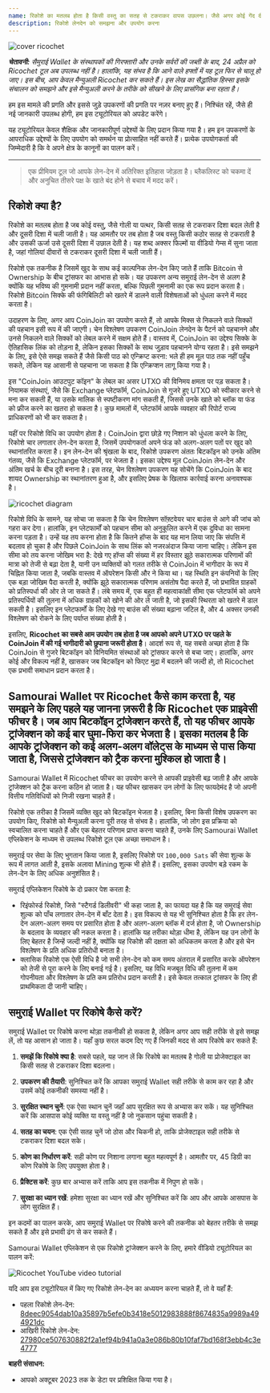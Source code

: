 ```yaml
---
name: रिकोशे का मतलब होता है किसी वस्तु का सतह से टकराकर वापस उछलना। जैसे अगर कोई गेंद दीवार से टकराकर वापस आ जाए, तो उसे रिकोशे कहते हैं।
description: रिकोशे लेनदेन को समझना और उपयोग करना
---
```

![cover ricochet](assets/cover.webp)

***चेतावनी:** सैमुराई Wallet के संस्थापकों की गिरफ्तारी और उनके सर्वरों की जब्ती के बाद, 24 अप्रैल को Ricochet टूल अब उपलब्ध नहीं है। हालांकि, यह संभव है कि आने वाले हफ्तों में यह टूल फिर से चालू हो जाए। इस बीच, आप केवल मैन्युअली Ricochet कर सकते हैं। इस लेख का सैद्धांतिक हिस्सा इसके संचालन को समझने और इसे मैन्युअली करने के तरीके को सीखने के लिए प्रासंगिक बना रहता है।*

हम इस मामले की प्रगति और इससे जुड़े उपकरणों की प्रगति पर नज़र बनाए हुए हैं। निश्चिंत रहें, जैसे ही नई जानकारी उपलब्ध होगी, हम इस ट्यूटोरियल को अपडेट करेंगे।

यह ट्यूटोरियल केवल शैक्षिक और जानकारीपूर्ण उद्देश्यों के लिए प्रदान किया गया है। हम इन उपकरणों के आपराधिक उद्देश्यों के लिए उपयोग को समर्थन या प्रोत्साहित नहीं करते हैं। प्रत्येक उपयोगकर्ता की जिम्मेदारी है कि वे अपने क्षेत्र के कानूनों का पालन करें।

---
> एक प्रीमियम टूल जो आपके लेन-देन में अतिरिक्त इतिहास जोड़ता है। ब्लैकलिस्ट को चकमा दें और अनुचित तीसरे पक्ष के खाते बंद होने से बचाव में मदद करें।
## रिकोशे क्या है?

रिकोशे का मतलब होता है जब कोई वस्तु, जैसे गोली या पत्थर, किसी सतह से टकराकर दिशा बदल लेती है और दूसरी दिशा में चली जाती है। यह आमतौर पर तब होता है जब वस्तु किसी कठोर सतह से टकराती है और उसकी ऊर्जा उसे दूसरी दिशा में उछाल देती है। यह शब्द अक्सर फिल्मों या वीडियो गेम्स में सुना जाता है, जहां गोलियां दीवारों से टकराकर दूसरी दिशा में चली जाती हैं।

रिकोशे एक तकनीक है जिसमें खुद के साथ कई काल्पनिक लेन-देन किए जाते हैं ताकि Bitcoin से Ownership के बीच ट्रांसफर का आभास हो सके। यह उपकरण अन्य समुराई लेन-देन से अलग है क्योंकि यह भविष्य की गुमनामी प्रदान नहीं करता, बल्कि पिछली गुमनामी का एक रूप प्रदान करता है। रिकोशे Bitcoin सिक्के की फंगिबिलिटी को खतरे में डालने वाली विशेषताओं को धुंधला करने में मदद करता है।

उदाहरण के लिए, अगर आप CoinJoin का उपयोग करते हैं, तो आपके मिक्स से निकलने वाले सिक्कों की पहचान इसी रूप में की जाएगी। चेन विश्लेषण उपकरण CoinJoin लेनदेन के पैटर्न को पहचानने और उनसे निकलने वाले सिक्कों को लेबल करने में सक्षम होते हैं। वास्तव में, CoinJoin का उद्देश्य सिक्के के ऐतिहासिक लिंक को तोड़ना है, लेकिन इसका सिक्कों के साथ जुड़ाव पहचानने योग्य रहता है। इसे समझने के लिए, इसे ऐसे समझ सकते हैं जैसे किसी पाठ को एन्क्रिप्ट करना: भले ही हम मूल पाठ तक नहीं पहुँच सकते, लेकिन यह आसानी से पहचाना जा सकता है कि एन्क्रिप्शन लागू किया गया है।

इस "CoinJoin आउटपुट कॉइन" के लेबल का असर UTXO की विनिमय क्षमता पर पड़ सकता है। नियामक संस्थाएं, जैसे कि Exchange प्लेटफॉर्म, CoinJoin से गुजरे हुए UTXO को स्वीकार करने से मना कर सकती हैं, या उसके मालिक से स्पष्टीकरण मांग सकती हैं, जिससे उनके खाते को ब्लॉक या फंड को फ्रीज करने का खतरा हो सकता है। कुछ मामलों में, प्लेटफॉर्म आपके व्यवहार की रिपोर्ट राज्य प्राधिकरणों को भी कर सकता है।

यहीं पर रिकोशे विधि का उपयोग होता है। CoinJoin द्वारा छोड़े गए निशान को धुंधला करने के लिए, रिकोशे चार लगातार लेन-देन करता है, जिसमें उपयोगकर्ता अपने फंड को अलग-अलग पतों पर खुद को स्थानांतरित करता है। इन लेन-देन की श्रृंखला के बाद, रिकोशे उपकरण अंततः बिटकॉइन को उनके अंतिम गंतव्य, जैसे कि Exchange प्लेटफॉर्म, पर भेजता है। इसका उद्देश्य मूल CoinJoin लेन-देन और अंतिम खर्च के बीच दूरी बनाना है। इस तरह, चेन विश्लेषण उपकरण यह सोचेंगे कि CoinJoin के बाद शायद Ownership का स्थानांतरण हुआ है, और इसलिए प्रेषक के खिलाफ कार्रवाई करना अनावश्यक है।

![ricochet diagram](assets/en/1.webp)

रिकोशे विधि के सामने, यह सोचा जा सकता है कि चेन विश्लेषण सॉफ़्टवेयर चार बाउंस से आगे की जांच को गहरा कर देगा। हालांकि, इन प्लेटफार्मों को पहचान सीमा को अनुकूलित करने में एक दुविधा का सामना करना पड़ता है। उन्हें यह तय करना होता है कि कितने हॉप्स के बाद यह मान लिया जाए कि संपत्ति में बदलाव हो चुका है और पिछले CoinJoin के साथ लिंक को नजरअंदाज किया जाना चाहिए। लेकिन इस सीमा को तय करना जोखिम भरा है: देखे गए हॉप्स की संख्या में हर विस्तार झूठे सकारात्मक परिणामों की मात्रा को तेजी से बढ़ा देता है, यानी उन व्यक्तियों को गलत तरीके से CoinJoin में भागीदार के रूप में चिह्नित किया जाता है, जबकि वास्तव में ऑपरेशन किसी और ने किया था। यह स्थिति इन कंपनियों के लिए एक बड़ा जोखिम पैदा करती है, क्योंकि झूठे सकारात्मक परिणाम असंतोष पैदा करते हैं, जो प्रभावित ग्राहकों को प्रतिस्पर्धा की ओर ले जा सकते हैं। लंबे समय में, एक बहुत ही महत्वाकांक्षी सीमा एक प्लेटफॉर्म को अपने प्रतिस्पर्धियों की तुलना में अधिक ग्राहकों को खोने की ओर ले जाती है, जो इसकी स्थिरता को खतरे में डाल सकती है। इसलिए इन प्लेटफार्मों के लिए देखे गए बाउंस की संख्या बढ़ाना जटिल है, और 4 अक्सर उनकी विश्लेषण को रोकने के लिए पर्याप्त संख्या होती है।

इसलिए, **Ricochet का सबसे आम उपयोग तब होता है जब आपको अपने UTXO पर पहले के CoinJoin में की गई भागीदारी को छुपाना जरूरी होता है**। आदर्श रूप से, यह सबसे अच्छा होता है कि CoinJoin से गुजरे बिटकॉइन को विनियमित संस्थाओं को ट्रांसफर करने से बचा जाए। हालांकि, अगर कोई और विकल्प नहीं है, खासकर जब बिटकॉइन को फिएट मुद्रा में बदलने की जल्दी हो, तो Ricochet एक प्रभावी समाधान प्रदान करता है।

## Samourai Wallet पर Ricochet कैसे काम करता है, यह समझने के लिए पहले यह जानना ज़रूरी है कि Ricochet एक प्राइवेसी फीचर है। जब आप बिटकॉइन ट्रांजेक्शन करते हैं, तो यह फीचर आपके ट्रांजेक्शन को कई बार घुमा-फिरा कर भेजता है। इसका मतलब है कि आपके ट्रांजेक्शन को कई अलग-अलग वॉलेट्स के माध्यम से पास किया जाता है, जिससे ट्रांजेक्शन को ट्रैक करना मुश्किल हो जाता है। 

Samourai Wallet में Ricochet फीचर का उपयोग करने से आपकी प्राइवेसी बढ़ जाती है और आपके ट्रांजेक्शन को ट्रैक करना कठिन हो जाता है। यह फीचर खासकर उन लोगों के लिए फायदेमंद है जो अपनी वित्तीय गतिविधियों को निजी रखना चाहते हैं।

रिकोशे एक तरीका है जिसमें व्यक्ति खुद को बिटकॉइन भेजता है। इसलिए, बिना किसी विशेष उपकरण का उपयोग किए, रिकोशे को मैन्युअली करना पूरी तरह से संभव है। हालांकि, जो लोग इस प्रक्रिया को स्वचालित करना चाहते हैं और एक बेहतर परिणाम प्राप्त करना चाहते हैं, उनके लिए Samourai Wallet एप्लिकेशन के माध्यम से उपलब्ध रिकोशे टूल एक अच्छा समाधान है।

समुराई पर सेवा के लिए भुगतान किया जाता है, इसलिए रिकोशे पर `100,000 Sats` की सेवा शुल्क के रूप में लागत आती है, इसके अलावा Mining शुल्क भी होते हैं। इसलिए, इसका उपयोग बड़े रकम के लेन-देन के लिए अधिक अनुशंसित है।

समुराई एप्लिकेशन रिकोषे के दो प्रकार पेश करता है:


- रिइंफोर्स्ड रिकोशे, जिसे "स्टैगर्ड डिलीवरी" भी कहा जाता है, का फायदा यह है कि यह समुराई सेवा शुल्क को पाँच लगातार लेन-देन में बाँट देता है। इस विकल्प से यह भी सुनिश्चित होता है कि हर लेन-देन अलग-अलग समय पर प्रसारित होता है और अलग-अलग ब्लॉक में दर्ज होता है, जो Ownership के बदलाव के व्यवहार की नकल करता है। हालांकि यह तरीका थोड़ा धीमा है, लेकिन यह उन लोगों के लिए बेहतर है जिन्हें जल्दी नहीं है, क्योंकि यह रिकोशे की दक्षता को अधिकतम करता है और इसे चेन विश्लेषण के प्रति अधिक प्रतिरोधी बनाता है।
- क्लासिक रिकोशे एक ऐसी विधि है जो सभी लेन-देन को कम समय अंतराल में प्रसारित करके ऑपरेशन को तेजी से पूरा करने के लिए बनाई गई है। इसलिए, यह विधि मजबूत विधि की तुलना में कम गोपनीयता और विश्लेषण के प्रति कम प्रतिरोध प्रदान करती है। इसे केवल तत्काल ट्रांसफर के लिए ही प्राथमिकता दी जानी चाहिए।

## समुराई Wallet पर रिकोषे कैसे करें?

समुराई Wallet पर रिकोषे करना थोड़ा तकनीकी हो सकता है, लेकिन अगर आप सही तरीके से इसे समझ लें, तो यह आसान हो जाता है। यहाँ कुछ सरल कदम दिए गए हैं जिनकी मदद से आप रिकोषे कर सकते हैं:

1. **समझें कि रिकोषे क्या है**: सबसे पहले, यह जान लें कि रिकोषे का मतलब है गोली या प्रोजेक्टाइल का किसी सतह से टकराकर दिशा बदलना।

2. **उपकरण की तैयारी**: सुनिश्चित करें कि आपका समुराई Wallet सही तरीके से काम कर रहा है और उसमें कोई तकनीकी समस्या नहीं है।

3. **सुरक्षित स्थान चुनें**: एक ऐसा स्थान चुनें जहाँ आप सुरक्षित रूप से अभ्यास कर सकें। यह सुनिश्चित करें कि आसपास कोई व्यक्ति या वस्तु नहीं है जो नुकसान पहुंचा सकती है।

4. **सतह का चयन**: एक ऐसी सतह चुनें जो ठोस और चिकनी हो, ताकि प्रोजेक्टाइल सही तरीके से टकराकर दिशा बदल सके।

5. **कोण का निर्धारण करें**: सही कोण पर निशाना लगाना बहुत महत्वपूर्ण है। आमतौर पर, 45 डिग्री का कोण रिकोषे के लिए उपयुक्त होता है।

6. **प्रैक्टिस करें**: कुछ बार अभ्यास करें ताकि आप इस तकनीक में निपुण हो सकें। 

7. **सुरक्षा का ध्यान रखें**: हमेशा सुरक्षा का ध्यान रखें और सुनिश्चित करें कि आप और आपके आसपास के लोग सुरक्षित हैं।

इन कदमों का पालन करके, आप समुराई Wallet पर रिकोषे करने की तकनीक को बेहतर तरीके से समझ सकते हैं और इसे प्रभावी ढंग से कर सकते हैं।

Samourai Wallet एप्लिकेशन से एक रिकोशे ट्रांजेक्शन करने के लिए, हमारे वीडियो ट्यूटोरियल का पालन करें:

![Ricochet YouTube video tutorial](https://youtu.be/Gsz0zuVo3N4)

यदि आप इस ट्यूटोरियल में किए गए रिकोशे लेन-देन का अध्ययन करना चाहते हैं, तो वे यहाँ हैं:


- पहला रिकोशे लेन-देन: [8deec9054dab10a35897b5efe0b3418e5012983888f8674835a9989a494921dc](https://Mempool.space/fr/Testnet/tx/8deec9054dab10a35897b5efe0b3418e5012983888f8674835a9989a494921dc)
- आखिरी रिकोशे लेन-देन: [27980ce507630882f2a1ef94b941a0a3e086b80b10faf7bd168f3ebb4c3e4777](https://Mempool.space/fr/Testnet/tx/27980ce507630882f2a1ef94b941a0a3e086b80b10faf7bd168f3ebb4c3e4777)

**बाहरी संसाधन:**


- आपको अक्टूबर 2023 तक के डेटा पर प्रशिक्षित किया गया है।